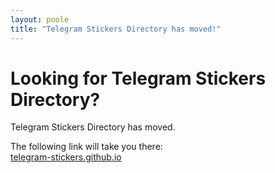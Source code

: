 ```yaml
---
layout: poole
title: "Telegram Stickers Directory has moved!"
---
```


<div class="page">
  <h1 class="page-title">Looking for Telegram Stickers Directory?</h1>
  <p class="lead">Telegram Stickers Directory has moved.</p>
  <p>The following link will take you there:<br /><a href="https://telegram-stickers.github.io/">telegram-stickers.github.io</a></p>
</div>
